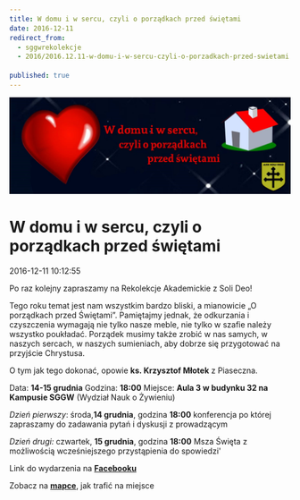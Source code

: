 ```yaml
---
title: W domu i w sercu, czyli o porządkach przed świętami
date: 2016-12-11
redirect_from: 
  - sggwrekolekcje
  - 2016/2016.12.11-w-domu-i-w-sercu-czyli-o-porzadkach-przed-swietami

published: true
---
```



![/assets/posts/2016/2016-12-11-w-domu-i-w-sercu-czyli-o-porzadkach-przed-swietami/rekosggw.jpg](/assets/posts/2016/2016-12-11-w-domu-i-w-sercu-czyli-o-porzadkach-przed-swietami/rekosggw.jpg)

# W domu i w sercu, czyli o porządkach przed świętami

<time>2016-12-11 10:12:55</time>






Po raz kolejny zapraszamy na Rekolekcje Akademickie z Soli Deo!
 
 Tego roku temat jest nam wszystkim bardzo bliski, a mianowicie „O porządkach przed Świętami”. Pamiętajmy jednak, że odkurzania i czyszczenia wymagają nie tylko nasze meble, nie tylko w szafie należy wszystko poukładać. Porządek musimy także zrobić w nas samych, w naszych sercach, w naszych sumieniach, aby dobrze się przygotować na przyjście Chrystusa. 
 
 O tym jak tego dokonać, opowie **ks. Krzysztof Młotek** z Piaseczna.
 
 Data: **14-15 grudnia**
 Godzina: **18:00**
 Miejsce: **Aula 3 w budynku 32 na Kampusie SGGW** (Wydział Nauk o Żywieniu)
 
 *Dzień pierwszy*:
 środa,**14 grudnia**, godzina **18:00** 
 konferencja po której zapraszamy do zadawania pytań i dyskusji z prowadzącym
 
 *Dzień drugi:*
 czwartek, **15 grudnia**, godzina **18:00**
 Msza Święta z możliwością wcześniejszego przystąpienia do spowiedzi'


Link do wydarzenia na **[Facebooku](https://www.facebook.com/events/1827273947522191/)**



Zobacz na **[mapce](/assets/posts/2016/2016-12-11-w-domu-i-w-sercu-czyli-o-porzadkach-przed-swietami/kampus.jpg)**, jak trafić na miejsce


<!--{{json:{"created_date":"2016-12-11 10:12:55","publish_down":"0000-00-00 00:00:00","id":"5475"}}}-->